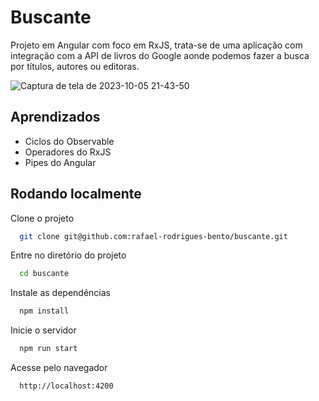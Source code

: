 # Buscante

Projeto em Angular com foco em RxJS, trata-se de uma aplicação com integração com a API de livros do Google aonde podemos fazer a busca por títulos, autores ou editoras.

![Captura de tela de 2023-10-05 21-43-50](https://github.com/rafael-rodrigues-bento/buscante/assets/101301928/ab5e9733-89c3-4796-bf0c-ab0f0d94587b)



## Aprendizados

- Ciclos do Observable
- Operadores do RxJS
- Pipes do Angular

## Rodando localmente

Clone o projeto

```bash
  git clone git@github.com:rafael-rodrigues-bento/buscante.git
```

Entre no diretório do projeto

```bash
  cd buscante
```

Instale as dependências

```bash
  npm install
```

Inicie o servidor

```bash
  npm run start
```

Acesse pelo navegador

```
  http://localhost:4200
```

